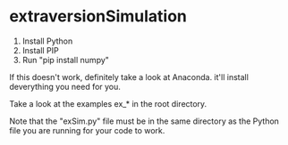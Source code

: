 # extraversionSimulation

1. Install Python
2. Install PIP
3. Run "pip install numpy" 

If this doesn't work, definitely take a look at Anaconda. it'll install deverything you need for you.

Take a look at the examples ex_* in the root directory.

Note that the "exSim.py" file must be in the same directory as the Python file you are running for your code to work.
